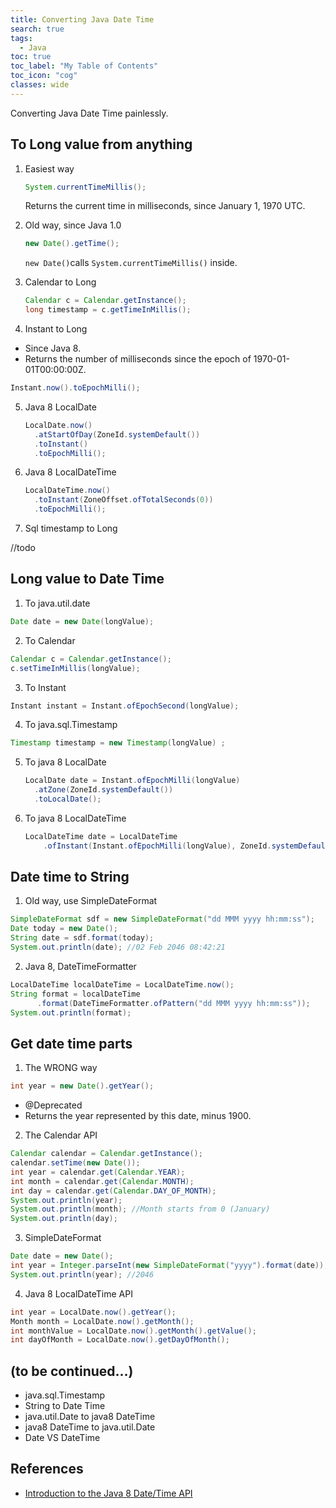 ```yaml
---
title: Converting Java Date Time 
search: true
tags: 
  - Java
toc: true
toc_label: "My Table of Contents"
toc_icon: "cog"
classes: wide
---
```


Converting Java Date Time painlessly.

## To Long value from anything

1. Easiest way

    ```java
    System.currentTimeMillis();
    ```  

    Returns the current time in milliseconds, since January 1, 1970 UTC.

2. Old way, since Java 1.0

    ```java
    new Date().getTime();
    ```

    `new Date()`calls `System.currentTimeMillis()` inside.

3. Calendar to Long  

    ```java
    Calendar c = Calendar.getInstance();
    long timestamp = c.getTimeInMillis();
    ```

4. Instant to Long

  - Since Java 8.
  - Returns the number of milliseconds since the epoch of 1970-01-01T00:00:00Z.

  ```java
  Instant.now().toEpochMilli();
  ```

5. Java 8 LocalDate

    ```java
    LocalDate.now()
      .atStartOfDay(ZoneId.systemDefault())
      .toInstant()
      .toEpochMilli();
    ```

6. Java 8 LocalDateTime

    ```java
    LocalDateTime.now()
      .toInstant(ZoneOffset.ofTotalSeconds(0))
      .toEpochMilli();
    ```

7. Sql timestamp to Long

//todo

## Long value to Date Time

1. To java.util.date  

  ```java
  Date date = new Date(longValue);
  ```

2. To Calendar

  ```java
  Calendar c = Calendar.getInstance();
  c.setTimeInMillis(longValue);
  ```

3. To Instant  

  ```java
  Instant instant = Instant.ofEpochSecond(longValue);
  ```

4. To java.sql.Timestamp  

  ```java
  Timestamp timestamp = new Timestamp(longValue) ;
  ```

5. To java 8 LocalDate  

    ```java
    LocalDate date = Instant.ofEpochMilli(longValue)
      .atZone(ZoneId.systemDefault())
      .toLocalDate();
    ```

6. To java 8 LocalDateTime  

    ```java
    LocalDateTime date = LocalDateTime
        .ofInstant(Instant.ofEpochMilli(longValue), ZoneId.systemDefault());
    ```

## Date time to String

1. Old way, use SimpleDateFormat

  ```java
  SimpleDateFormat sdf = new SimpleDateFormat("dd MMM yyyy hh:mm:ss");
  Date today = new Date();
  String date = sdf.format(today);
  System.out.println(date); //02 Feb 2046 08:42:21
  ```

2. Java 8, DateTimeFormatter

  ```java
  LocalDateTime localDateTime = LocalDateTime.now();
  String format = localDateTime
        .format(DateTimeFormatter.ofPattern("dd MMM yyyy hh:mm:ss"));
  System.out.println(format);
  ```

## Get date time parts

1. The WRONG way

 ```java
 int year = new Date().getYear();
 ```

- @Deprecated
- Returns the year represented by this date, minus 1900.

2. The Calendar API

```java
Calendar calendar = Calendar.getInstance();
calendar.setTime(new Date());
int year = calendar.get(Calendar.YEAR);
int month = calendar.get(Calendar.MONTH);
int day = calendar.get(Calendar.DAY_OF_MONTH);
System.out.println(year);
System.out.println(month); //Month starts from 0 (January)
System.out.println(day);
```

3. SimpleDateFormat

  ```java
  Date date = new Date();
  int year = Integer.parseInt(new SimpleDateFormat("yyyy").format(date));
  System.out.println(year); //2046
  ```

4. Java 8 LocalDateTime API

  ```java
  int year = LocalDate.now().getYear();
  Month month = LocalDate.now().getMonth();
  int monthValue = LocalDate.now().getMonth().getValue();
  int dayOfMonth = LocalDate.now().getDayOfMonth();
  ```

## (to be continued...)

- java.sql.Timestamp
- String to Date Time
- java.util.Date to java8 DateTime
- java8 DateTime to java.util.Date
- Date VS DateTime

## References

- [Introduction to the Java 8 Date/Time API](https://www.baeldung.com/java-8-date-time-intro)
